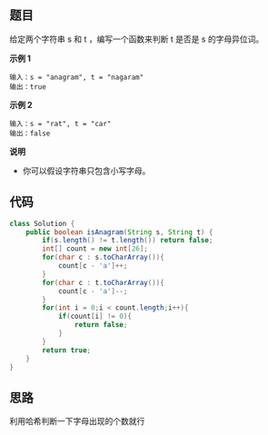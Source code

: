 ## 题目
给定两个字符串 s 和 t ，编写一个函数来判断 t 是否是 s 的字母异位词。

**示例 1**
```
输入：s = "anagram", t = "nagaram"
输出：true
```

**示例 2**
```
输入：s = "rat", t = "car"
输出：false
```

**说明**
* 你可以假设字符串只包含小写字母。

## 代码
```Java
class Solution {
    public boolean isAnagram(String s, String t) {
        if(s.length() != t.length()) return false;
        int[] count = new int[26];
        for(char c : s.toCharArray()){
            count[c - 'a']++;
        }
        for(char c : t.toCharArray()){
            count[c - 'a']--;
        }
        for(int i = 0;i < count.length;i++){
            if(count[i] != 0){
                return false;
            }
        }
        return true;
    }
}
```

## 思路

利用哈希判断一下字母出现的个数就行